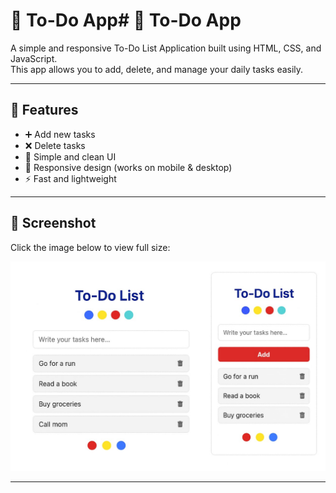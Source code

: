 # 📝 To-Do App# 📝 To-Do App

A simple and responsive To-Do List Application built using HTML, CSS, and JavaScript.  
This app allows you to add, delete, and manage your daily tasks easily.

---

## 🚀 Features
- ➕ Add new tasks
- ❌ Delete tasks
- 🎨 Simple and clean UI
- 📱 Responsive design (works on mobile & desktop)
- ⚡ Fast and lightweight

---

## 📸 Screenshot

Click the image below to view full size:

[<img src="./A_digital_screenshot_displays_a_To-Do_List_web_app.png.jpeg" alt="To-Do App Screenshot" width="600">](./A_digital_screenshot_displays_a_To-Do_List_web_app.png.jpeg)

---